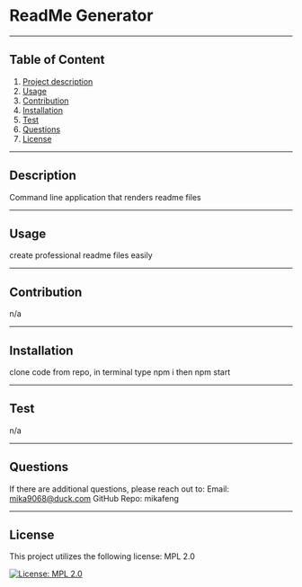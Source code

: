 

# ReadMe Generator


***

## Table of Content
1. [Project description](#Description)
2. [Usage](#Usage)
3. [Contribution](#Contribution)
4. [Installation](#Installataion)
5. [Test](#Test)
6. [Questions](Questions)
7. [License](License)

***

 ## Description

Command line application that renders readme files

---

## Usage

create professional readme files easily

---

## Contribution

n/a

---

## Installation

clone code from repo, in terminal type npm i then npm start

---

## Test

n/a

---

## Questions

If there are additional questions, please reach out to:
Email: mika9068@duck.com
GitHub Repo: mikafeng

---

## License
This project utilizes the following license: MPL 2.0

[![License: MPL 2.0](https://img.shields.io/badge/License-MPL_2.0-brightgreen.svg)](https://opensource.org/licenses/MPL-2.0)

